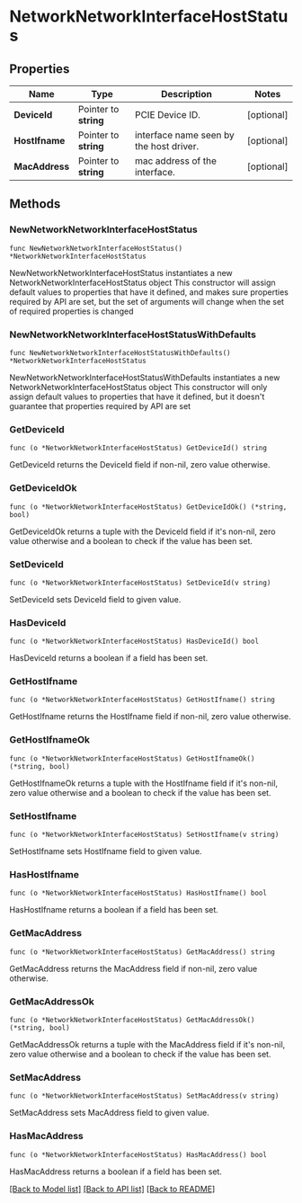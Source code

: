 # NetworkNetworkInterfaceHostStatus

## Properties

Name | Type | Description | Notes
------------ | ------------- | ------------- | -------------
**DeviceId** | Pointer to **string** | PCIE Device ID. | [optional] 
**HostIfname** | Pointer to **string** | interface name seen by the host driver. | [optional] 
**MacAddress** | Pointer to **string** | mac address of the interface. | [optional] 

## Methods

### NewNetworkNetworkInterfaceHostStatus

`func NewNetworkNetworkInterfaceHostStatus() *NetworkNetworkInterfaceHostStatus`

NewNetworkNetworkInterfaceHostStatus instantiates a new NetworkNetworkInterfaceHostStatus object
This constructor will assign default values to properties that have it defined,
and makes sure properties required by API are set, but the set of arguments
will change when the set of required properties is changed

### NewNetworkNetworkInterfaceHostStatusWithDefaults

`func NewNetworkNetworkInterfaceHostStatusWithDefaults() *NetworkNetworkInterfaceHostStatus`

NewNetworkNetworkInterfaceHostStatusWithDefaults instantiates a new NetworkNetworkInterfaceHostStatus object
This constructor will only assign default values to properties that have it defined,
but it doesn't guarantee that properties required by API are set

### GetDeviceId

`func (o *NetworkNetworkInterfaceHostStatus) GetDeviceId() string`

GetDeviceId returns the DeviceId field if non-nil, zero value otherwise.

### GetDeviceIdOk

`func (o *NetworkNetworkInterfaceHostStatus) GetDeviceIdOk() (*string, bool)`

GetDeviceIdOk returns a tuple with the DeviceId field if it's non-nil, zero value otherwise
and a boolean to check if the value has been set.

### SetDeviceId

`func (o *NetworkNetworkInterfaceHostStatus) SetDeviceId(v string)`

SetDeviceId sets DeviceId field to given value.

### HasDeviceId

`func (o *NetworkNetworkInterfaceHostStatus) HasDeviceId() bool`

HasDeviceId returns a boolean if a field has been set.

### GetHostIfname

`func (o *NetworkNetworkInterfaceHostStatus) GetHostIfname() string`

GetHostIfname returns the HostIfname field if non-nil, zero value otherwise.

### GetHostIfnameOk

`func (o *NetworkNetworkInterfaceHostStatus) GetHostIfnameOk() (*string, bool)`

GetHostIfnameOk returns a tuple with the HostIfname field if it's non-nil, zero value otherwise
and a boolean to check if the value has been set.

### SetHostIfname

`func (o *NetworkNetworkInterfaceHostStatus) SetHostIfname(v string)`

SetHostIfname sets HostIfname field to given value.

### HasHostIfname

`func (o *NetworkNetworkInterfaceHostStatus) HasHostIfname() bool`

HasHostIfname returns a boolean if a field has been set.

### GetMacAddress

`func (o *NetworkNetworkInterfaceHostStatus) GetMacAddress() string`

GetMacAddress returns the MacAddress field if non-nil, zero value otherwise.

### GetMacAddressOk

`func (o *NetworkNetworkInterfaceHostStatus) GetMacAddressOk() (*string, bool)`

GetMacAddressOk returns a tuple with the MacAddress field if it's non-nil, zero value otherwise
and a boolean to check if the value has been set.

### SetMacAddress

`func (o *NetworkNetworkInterfaceHostStatus) SetMacAddress(v string)`

SetMacAddress sets MacAddress field to given value.

### HasMacAddress

`func (o *NetworkNetworkInterfaceHostStatus) HasMacAddress() bool`

HasMacAddress returns a boolean if a field has been set.


[[Back to Model list]](../README.md#documentation-for-models) [[Back to API list]](../README.md#documentation-for-api-endpoints) [[Back to README]](../README.md)


